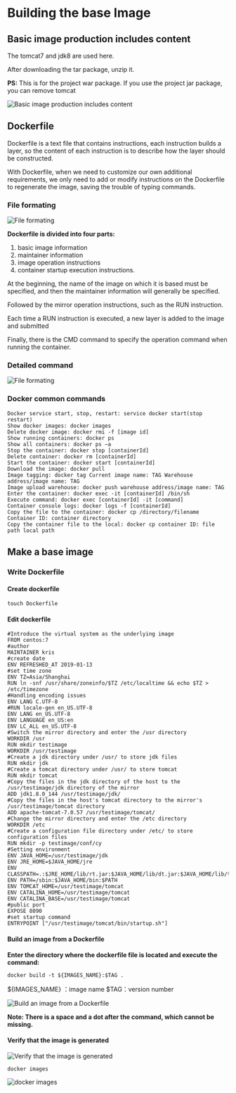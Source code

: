 # Building the base Image

## Basic image production includes content

The tomcat7 and jdk8 are used here. 

After downloading the tar package, unzip it.

**PS:** This is for the project war package. If you use the project jar package, you can remove tomcat

![Basic image production includes content](../Material/image/Project%20containerization%20transformation%20(4)%20—%20Basic%20image%20production%20includes%20content.png)

## Dockerfile

Dockerfile is a text file that contains instructions, each instruction builds a layer, so the content of each instruction is to describe how the layer should be constructed.

With Dockerfile, when we need to customize our own additional requirements, we only need to add or modify instructions on the Dockerfile to regenerate the image, saving the trouble of typing commands.

### File formating

![File formating](../Material/image/Project%20containerization%20transformation%20(4)%20—%20File%20formating.png)


**Dockerfile is divided into four parts:** 
1. basic image information
2. maintainer information
3. image operation instructions
4. container startup execution instructions.

At the beginning, the name of the image on which it is based must be specified, and then the maintainer information will generally be specified.

Followed by the mirror operation instructions, such as the RUN instruction.

Each time a RUN instruction is executed, a new layer is added to the image and submitted

Finally, there is the CMD command to specify the operation command when running the container.

### Detailed command

![File formating](../Material/image/Project%20containerization%20transformation%20(4)%20—%20command%20detail.png)

### Docker common commands

```shell script
Docker service start, stop, restart: service docker start(stop restart)
Show docker images: docker images
Delete docker image: docker rmi -f [image id]
Show running containers: docker ps
Show all containers: docker ps –a
Stop the container: docker stop [containerId]
Delete container: docker rm [containerId]
Start the container: docker start [containerId]
Download the image: docker pull
Image tagging: docker tag Current image name: TAG Warehouse address/image name: TAG
Image upload warehouse: docker push warehouse address/image name: TAG
Enter the container: docker exec -it [containerId] /bin/sh
Execute command: docker exec [containerId] -it [command]
Container console logs: docker logs -f [containerId]
Copy the file to the container: docker cp /directory/filename Container ID: container directory
Copy the container file to the local: docker cp container ID: file path local path
```

## Make a base image

### Write Dockerfile

#### Create dockerfile
```shell script
touch Dockerfile
```

#### Edit dockerfile
```shell script
#Introduce the virtual system as the underlying image
FROM centos:7
#author
MAINTAINER kris
#create date
ENV REFRESHED_AT 2019-01-13
#set time zone
ENV TZ=Asia/Shanghai
RUN ln -snf /usr/share/zoneinfo/$TZ /etc/localtime && echo $TZ > /etc/timezone
#Handling encoding issues
ENV LANG C.UTF-8
#RUN locale-gen en_US.UTF-8
ENV LANG en_US.UTF-8
ENV LANGUAGE en_US:en
ENV LC_ALL en_US.UTF-8
#Switch the mirror directory and enter the /usr directory
WORKDIR /usr
RUN mkdir testimage
WORKDIR /usr/testimage
#Create a jdk directory under /usr/ to store jdk files
RUN mkdir jdk
#Create a tomcat directory under /usr/ to store tomcat
RUN mkdir tomcat
#Copy the files in the jdk directory of the host to the /usr/testimage/jdk directory of the mirror
ADD jdk1.8.0_144 /usr/testimage/jdk/
#Copy the files in the host's tomcat directory to the mirror's /usr/testimage/tomcat directory
ADD apache-tomcat-7.0.57 /usr/testimage/tomcat/
#Change the mirror directory and enter the /etc directory
WORKDIR /etc
#Create a configuration file directory under /etc/ to store configuration files
RUN mkdir -p testimage/conf/cy
#Setting environment
ENV JAVA_HOME=/usr/testimage/jdk
ENV JRE_HOME=$JAVA_HOME/jre
ENV CLASSPATH=.:$JRE_HOME/lib/rt.jar:$JAVA_HOME/lib/dt.jar:$JAVA_HOME/lib/tools.jar
ENV PATH=/sbin:$JAVA_HOME/bin:$PATH
ENV TOMCAT_HOME=/usr/testimage/tomcat
ENV CATALINA_HOME=/usr/testimage/tomcat
ENV CATALINA_BASE=/usr/testimage/tomcat
#public port
EXPOSE 8090
#set startup command
ENTRYPOINT ["/usr/testimage/tomcat/bin/startup.sh"]
```

#### Build an image from a Dockerfile

**Enter the directory where the dockerfile file is located and execute the command:**

```shell script
docker build -t ${IMAGES_NAME}:$TAG .
```

${IMAGES_NAME} ：image name
$TAG：version number

![Build an image from a Dockerfile](../Material/image/Project%20containerization%20transformation%20(4)%20—%20Build%20an%20image%20from%20a%20Dockerfile.png)

**Note: There is a space and a dot after the command, which cannot be missing.**

#### Verify that the image is generated

![Verify that the image is generated](../Material/image/Project%20containerization%20transformation%20(4)%20—%20Verify%20that%20the%20image%20is%20generated.png)

```shell script
docker images
```

![docker images](../Material/image/Project%20containerization%20transformation%20(4)%20—%20docker%20images.png)










